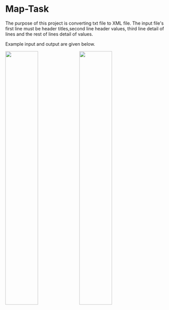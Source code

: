 # Map-Task
The purpose of this project is converting txt file to XML file.
The input file's first line must be header titles,second line header values, third line detail of lines and the rest of lines detail of values.

Example input and output are given below.
<p>
<img src="https://user-images.githubusercontent.com/61617734/170702244-e4313cc1-1f6f-43be-8f08-29de34a6c3b1.png" width="45%">
<img src="https://user-images.githubusercontent.com/61617734/170702391-ca784d38-b9b1-430c-859c-000101a9b404.png" width="45%">
</p>
